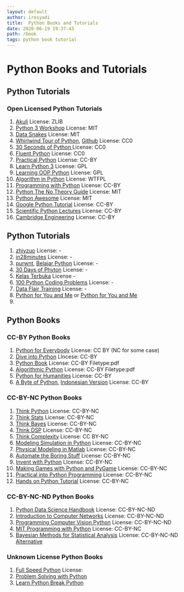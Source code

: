 ```yaml
---
layout: default
author: irosyadi
title:  Python Books and Tutorials
date: 2020-06-19 19:37:43
path: /book
tags: python book tutorial
---
```


# Python Books and Tutorials

## Python Tutorials

### Open Licensed Python Tutorials
1. [Akuli](https://github.com/Akuli/python-tutorial) License: ZLIB
1. [Python 3 Workshop](https://github.com/ishpreet-singh/python3-workshop) License: MIT
1. [Data Snakes](https://github.com/datasnakes/python-hands-on-tutorial) License: MIT
1. [Whirlwind Tour of Python](https://nbviewer.jupyter.org/github/jakevdp/WhirlwindTourOfPython/blob/master/Index.ipynb), [Github](https://github.com/jakevdp/WhirlwindTourOfPython) License: CC0
1. [30 Seconds of Python ](https://github.com/30-seconds/30-seconds-of-python) License: CC0
1. [Fluent Python](https://github.com/cundi/fluent-python) License: CC0
1. [Practical Python](https://github.com/dabeaz-course/practical-python) License: CC-BY
1. [Learn Python 3](https://github.com/michaelliao/learn-python3) License: GPL
1. [Learning OOP Python](https://github.com/josharsh/Learning-Object-Oriented-Python) License: GPL
1. [Algorithm in Python](https://github.com/prakhar1989/Algorithms) License: WTFPL
1. [Programming with Python](https://swcarpentry.github.io/python-novice-inflammation/index.html) License: CC-BY
1. [Python The No Theory Guide](https://github.com/iArunava/Python-TheNoTheoryGuide) License: MIT
1. [Python Awesome](https://github.com/gautam1858/python-awesome) License: MIT
1. [Google Python Tutorial](https://developers.google.com/edu/python/) License: CC-BY
1. [Scientific Python Lectures](https://github.com/jrjohansson/scientific-python-lectures) License: CC-BY
1. [Cambridge Engineering](https://github.com/CambridgeEngineering/PartIA-Computing-Michaelmas) License: CC-BY

## Python Tutorials
1. [zhiyzuo](https://github.com/zhiyzuo/python-tutorial) License: -
1. [in28minutes](https://github.com/in28minutes/python-tutorial-for-beginners) License: -
1. [purwnt](https://github.com/purwnt/Belajarpython), [Belajar Python](https://github.com/belajarpythoncom/belajarpython.com/tree/master/tutorials) License: -
1. [30 Days of Phyton](https://github.com/codingforentrepreneurs/30-Days-of-Python) License: -
1. [Kelas Terbuka](https://github.com/kelasterbuka) License -
1. [100 Python Coding Problems](https://github.com/ProgrammingHero1/100-plus-python-coding-problems-with-solutions) License: -
1. [Data Flair Training](https://data-flair.training/blogs/python-tutorials-home/) License: -
1. [Python for You and Me](https://pymbook.readthedocs.io/en/py3/) or [Python for You and Me](https://pymbook.readthedocs.io/en/latest/)
1. 

## Python Books

### CC-BY Python Books
1. [Python for Everybody](https://www.py4e.com/book) License: CC BY (NC for some case)
1. [Dive into Python](https://diveintopython3.problemsolving.io/) LIncese: CC-BY
1. [Python Book](https://goalkicker.com/PythonBook/) License: CC-BY Filetype:pdf
1. [Algorithmic Python](https://www.eecs.wsu.edu/~schneidj/swan/) License: CC-BY Filetype:pdf
1. [Python for Humanities](https://www.karsdorp.io/python-course/) License: CC-BY
1. [A Byte of Python](https://python.swaroopch.com/), [Indonesian Version](https://github.com/asofyan/byte_of_python) License: CC-BY

### CC-BY-NC Python Books
1. [Think Python](https://greenteapress.com/wp/think-python-2e/) License: CC-BY-NC
1. [Think Stats](http://greenteapress.com/thinkstats2/html/index.html) License: CC-BY-NC
1. [Think Bayes](http://greenteapress.com/thinkstats2/html/index.html) License: CC-BY-NC
1. [Think DSP](http://greenteapress.com/thinkdsp/html/index.html) License: CC-BY-NC
1. [Think Complexity](http://greenteapress.com/complexity2/html/index.html) License: CC BY-NC
1. [Modeling Simulation in Python](https://github.com/AllenDowney/ModSimPy) License: CC-BY-NC
1. [Physical Modeling in Matlab](https://github.com/AllenDowney/PhysicalModelingInMatlab) License: CC-BY-NC
1. [Automate the Boring Stuff](https://automatetheboringstuff.com/) License: CC-BY-NC
1. [Invent with Python](http://inventwithpython.com/invent4thed/) LIcense: CC-BY-NC
1. [Making Games with Python and PyGame](https://inventwithpython.com/pygame/) License: CC-BY-NC
1. [Practical into Python Programming](https://www.brianheinold.net/python/python_book.html) License: CC-BY-NC
1. [Hands on Python Tutorial](http://anh.cs.luc.edu/handsonPythonTutorial/ch1.html) License: CC-BY-NC

### CC-BY-NC-ND Python Books
1. [Python Data Science Handbook](https://jakevdp.github.io/PythonDataScienceHandbook/) License: CC-BY-NC-ND
1. [Introduction to Computer Networks](http://intronetworks.cs.luc.edu/current/html/) License: CC-BY-NC-ND
1. [Programming Computer Vision Python](http://programmingcomputervision.com/) License: CC-BY-NC-ND
1. [MIT Programming with Python](https://ocw.mit.edu/courses/electrical-engineering-and-computer-science/6-0001-introduction-to-computer-science-and-programming-in-python-fall-2016/) License: CC-BY-NC
1. [Bayesian Methods for Statistical Analysis](https://press.anu.edu.au/publications/bayesian-methods-statistical-analysis) License: CC-BY-NC-ND [Alternative](https://library.oapen.org/handle/20.500.12657/32424)

### Unknown License Python Books
1. [Full Speed Python](https://github.com/joaoventura/full-speed-python) License:
2. [Problem Solving with Python](https://runestone.academy/runestone/books/published/pythonds/index.html)
3. [Learn Python Break Python](https://learnpythonbreakpython.com/)